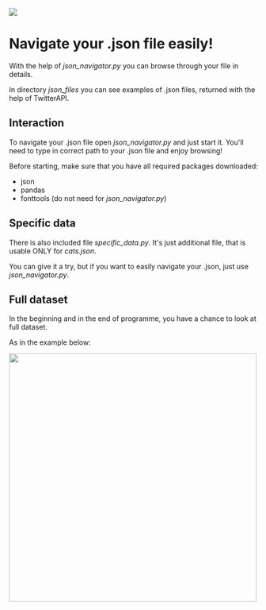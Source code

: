![](https://github.com/KateKo04/json_navigator/blob/master/read_me_data/Blue%20and%20Pink%20Modern%20Tech%20Electronics%20and%20Technology%20Retractable%20Exhibition%20Banner.png)
# Navigate your .json file easily!

With the help of *json_navigator.py* you can browse through your file in details.

In directory *json_files* you can see examples of .json files, returned with the help of TwitterAPI.

## Interaction

To navigate your .json file open *json_navigator.py* and just start it.
You'll need to type in correct path to your .json file and enjoy browsing!

Before starting, make sure that you have all required packages downloaded:
* json 
* pandas
* fonttools (do not need for *json_navigator.py*)

## Specific data

There is also included file *specific_data.py*. It's just additional file, that is usable ONLY for *cats.json*.

You can give it a try, but if you want to easily navigate your .json, just use *json_navigator.py*.

## Full dataset

In the beginning and in the end of programme, you have a chance to look at full dataset.

As in the example below:

<img width="500" src="https://github.com/KateKo04/json_navigator/blob/master/read_me_data/pandas_table.jpg">


